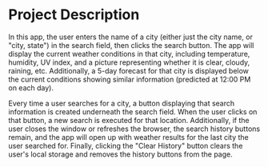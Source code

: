 
# Project Description



In this app, the user enters the name of a city (either just the city name, or "city, state") in the search field, then clicks the search button.
The app will display the current weather conditions in that city, including temperature, humidity, UV index, and a picture representing whether it is clear, cloudy, raining, etc. 
Additionally, a 5-day forecast for that city is displayed below the current conditions showing similar information (predicted at 12:00 PM on each day).

Every time a user searches for a city, a button displaying that search information is created underneath the search field.  When the user clicks on that button, a new search is executed for that location. 
Additionally, if the user closes the window or refreshes the browser, the search history buttons remain, and the app will open up with weather results for the last city the user searched for. 
Finally, clicking the "Clear History" button clears the user's local storage and removes the history buttons from the page.

